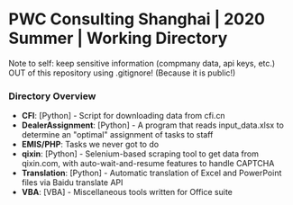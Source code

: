 # PWC Consulting Shanghai | 2020 Summer | Working Directory

Note to self: keep sensitive information (compmany data, api keys, etc.) OUT of this repository using .gitignore!
(Because it is public!)

### Directory Overview

* **CFI**: [Python] - Script for downloading data from cfi.cn
* **DealerAssignment**: [Python] - A program that reads input_data.xlsx to determine an "optimal" assignment of tasks to staff
* **EMIS/PHP**: Tasks we never got to do
* **qixin**: [Python] - Selenium-based scraping tool to get data from qixin.com, with auto-wait-and-resume features to handle CAPTCHA
* **Translation**: [Python] - Automatic translation of Excel and PowerPoint files via Baidu translate API
* **VBA**: [VBA] - Miscellaneous tools written for Office suite